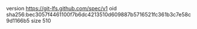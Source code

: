 version https://git-lfs.github.com/spec/v1
oid sha256:bec3057f4461100f7b6dc4213510d609887b5716521fc361b3c7e58c9d1166b5
size 510
